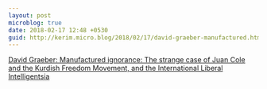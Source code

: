 ```yaml
---
layout: post
microblog: true
date: 2018-02-17 12:48 +0530
guid: http://kerim.micro.blog/2018/02/17/david-graeber-manufactured.html
---
```

[David Graeber: Manufactured ignorance: The strange case of Juan Cole and the Kurdish Freedom Movement, and the International Liberal Intelligentsia](http://www.focaalblog.com/2018/02/16/david-graeber-manufactured-ignorance/)
